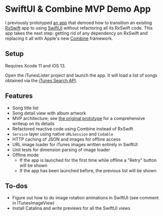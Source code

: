 # SwiftUI & Combine MVP Demo App

I previously prototyped [an app](https://github.com/kylealanhale/swiftui-rxswift-mvp) that demoed how to transition an existing [RxSwift](https://github.com/ReactiveX/RxSwift) app to using [SwiftUI](https://developer.apple.com/documentation/swiftui) without refactoring all its RxSwift code. This app takes the next step: getting rid of any dependency on RxSwift and replacing it all with Apple's new [Combine](https://developer.apple.com/documentation/combine) framework.


## Setup

Requires Xcode 11 and iOS 13.

Open the iTunesLister project and launch the app. It will load a list of songs obtained via the [iTunes Search API](https://developer.apple.com/library/archive/documentation/AudioVideo/Conceptual/iTuneSearchAPI/index.html).

## Features

* Song title list
* Song detail view with album artwork
* MVP architecture; see [the original prototype](https://github.com/kylealanhale/swiftui-rxswift-mvp) for a comprehensive writeup on its details
* Refactored reactive code using Combine instead of RxSwift
* `Service` layer using native `URLSession` and `Codable`
* HTTP caching of JSON and images for offline access
* URL image loader for iTunes images written entirely in SwiftUI
* Unit tests for dimension parsing of image loader
* Offline mode
	* If the app is launched for the first time while offline a "Retry" button will be shown
	* If the app has been launched before, the previous list will be shown

## To-dos
 
* Figure out how to do image rotation animations in SwiftUI (see comment in ITunesImageView)
* Install Catalina and write previews for all the SwiftUI views

